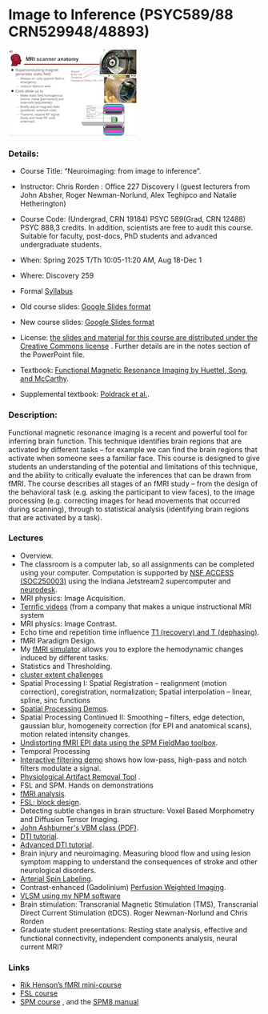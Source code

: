 # Image to Inference (PSYC589/88 CRN529948/48893)

![teach](teach.jpg)

### Details:

 - Course Title: “Neuroimaging: from image to inference”.
 - Instructor: Chris Rorden : Office 227 Discovery I (guest lecturers from John Absher, Roger Newman-Norlund, Alex Teghipco and Natalie Hetherington)
 - Course Code: (Undergrad, CRN 19184) PSYC 589(Grad, CRN 12488) PSYC 888,3 credits. In addition, scientists are free to audit this course. Suitable for faculty, post-docs, PhD students and advanced undergraduate students.
 - When: Spring 2025 T/Th 10:05-11:20 AM, Aug 18-Dec 1
 - Where: Discovery 259
 - Formal [Syllabus](https://docs.google.com/document/d/1Wd2daWbyBJ_0i-MLrjuw1ZMZIAg8IcfU/edit?usp=sharing&ouid=101539764775409240375&rtpof=true&sd=true)
 - Old course slides: [Google Slides format](https://docs.google.com/presentation/d/1Gmc3N7skPQ-nreiVxirtPIsniR4H-l0ERyTn2Ps9qRQ/edit?usp=sharing)
 - New course slides: [Google Slides format](https://docs.google.com/presentation/d/15v3TvxnCAj4wJQm7IWIM6lpEmKUox1Z6DpINysKSmLM/edit?usp=sharing)

 - License: [the slides and material for this course are distributed under the Creative Commons license](https://creativecommons.org/licenses/by/3.0/) . Further details are in the notes section of the PowerPoint file.
- Textbook: [Functional Magnetic Resonance Imaging by Huettel, Song, and McCarthy](https://www.amazon.com/Functional-Magnetic-Resonance-Imaging-Second/dp/0878932860/).
- Supplemental textbook: [Poldrack et al.](https://www.amazon.com/Handbook-Functional-MRI-Data-Analysis/dp/0521517664).

### Description:

Functional magnetic resonance imaging is a recent and powerful tool for inferring brain function. This technique identifies brain regions that are activated by different tasks – for example we can find the brain regions that activate when someone sees a familiar face. This course is designed to give students an understanding of the potential and limitations of this technique, and the ability to critically evaluate the inferences that can be drawn from fMRI. The course describes all stages of an fMRI study – from the design of the behavioral task (e.g. asking the participant to view faces), to the image processing (e.g. correcting images for head movements that occurred during scanning), through to statistical analysis (identifying brain regions that are activated by a task).

### Lectures

- Overview.
 - The classroom is a computer lab, so all assignments can be completed using your computer. Computation is supported by [NSF ACCESS (SOC250003)](https://support.access-ci.org/) using the Indiana Jetstream2 supercomputer and [neurodesk](https://github.com/NeuroDesk). 
- MRI physics: Image Acquisition.
 - [Terrific videos](https://magritek.com/resources/videos/) (from a company that makes a unique instructional MRI system
- MRI physics: Image Contrast.
 - Echo time and repetition time influence [T1 (recovery) and T (dephasing)](https://case.edu/med/neurology/NR/MRI%20Basics.htm).
- fMRI Paradigm Design.
 - My [fMRI simulator](https://github.com/neurolabusc/fMRI-Simulator) allows you to explore the hemodynamic changes induced by different tasks.
- Statistics and Thresholding.
 - [cluster extent challenges](https://andysbrainblog.blogspot.com/2014/01/how-to-avoid-common-cluster-extent.html)
- Spatial Processing I: Spatial Registration – realignment (motion correction), coregistration, normalization; Spatial interpolation – linear, spline, sinc functions
 - [Spatial Processing Demos](https://github.com/neurolabusc/spatial-processing).
- Spatial Processing Continued II: Smoothing – filters, edge detection, gaussian blur, homogeneity correction (for EPI and anatomical scans), motion related intensity changes.
 - [Undistorting fMRI EPI data using the SPM FieldMap toolbox](../fieldmaps/index.md).
- Temporal Processing
 - [Interactive filtering demo](https://github.com/neurolabusc/biquad-filter) shows how low-pass, high-pass and notch filters modulate a signal.
 - [Physiological Artifact Removal Tool](https://github.com/neurolabusc/Part) .
- FSL and SPM. Hands on demonstrations
 - [fMRI analysis](https://people.cas.sc.edu/rorden/tutorial/index.html).
 - [FSL: block design](https://people.cas.sc.edu/rorden/tutorial/html/block.html).
- Detecting subtle changes in brain structure: Voxel Based Morphometry and Diffusion Tensor Imaging.
 - [John Ashburner's VBM class (PDF)](https://www.fil.ion.ucl.ac.uk/~john/misc/VBMclass10.pdf).
 - [DTI tutorial](https://people.cas.sc.edu/rorden/tutorial/html/dti.html).
 - [Advanced DTI tutorial](../dti/index.md).
 - Brain injury and neuroimaging. Measuring blood flow and using lesion symptom mapping to understand the consequences of stroke and other neurological disorders.
 - [Arterial Spin Labeling](../asl/index.md).
 - Contrast-enhanced (Gadolinium) [Perfusion Weighted Imaging](../pwi/index.md).
 - [VLSM using my NPM software](https://people.cas.sc.edu/rorden/mricron/stats.html)
 - Brain stimulation: Transcranial Magnetic Stimulation (TMS), Transcranial Direct Current Stimulation (tDCS). Roger Newman-Norlund and Chris Rorden
- Graduate student presentations: Resting state analysis, effective and functional connectivity, independent components analysis, neural current MRI?

### Links

 - [Rik Henson’s fMRI mini-course](https://imaging.mrc-cbu.cam.ac.uk/imaging/SpmMiniCourse)
 - [FSL course](https://open.win.ox.ac.uk/pages/fslcourse/website/index.html)
 - [SPM course](https://www.fil.ion.ucl.ac.uk/spm/course/) , and the [SPM8 manual](https://www.fil.ion.ucl.ac.uk/spm/doc/manual.pdf)